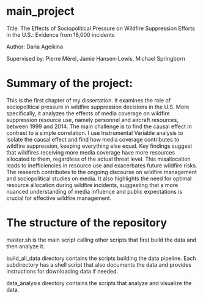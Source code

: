 # main_project

Title: The Effects of Sociopolitical Pressure on Wildfire Suppression Efforts in the U.S.: Evidence from 18,000 incidents

Author: Daria Ageikina

Supervised by: Pierre Mérel, Jamie Hansen-Lewis, Michael Springborn

# Summary of the project:
This is the first chapter of my dissertation. It examines the role of sociopolitical pressure in wildfire suppression decisions in the U.S. More specifically, it analyzes the effects of media coverage on wildfire suppression resource use, namely personnel and aircraft resources, between 1999 and 2014. The main challenge is to find the causal effect in contrast to a simple correlation. I use Instrumental Variable analysis to isolate the causal effect and find how media coverage contributes to wildfire suppression, keeping everything else equal. Key findings suggest that wildfires receiving more media coverage have more resources allocated to them, regardless of the actual threat level. This misallocation leads to inefficiencies in resource use and exacerbates future wildfire risks. The research contributes to the ongoing discourse on wildfire management and sociopolitical studies on media. It also highlights the need for optimal resource allocation during wildfire incidents, suggesting that a more nuanced understanding of media influence and public expectations is crucial for effective wildfire management.

# The structure of the repository
master.sh is the main script calling other scripts that first build the data and then analyze it.

build_all_data directory contains the scripts building the data pipeline. Each subdirectory has a shell script that also documents the data and provides instructions for downloading data if needed.

data_analysis directory contains the scripts that analyze and visualize the data.
